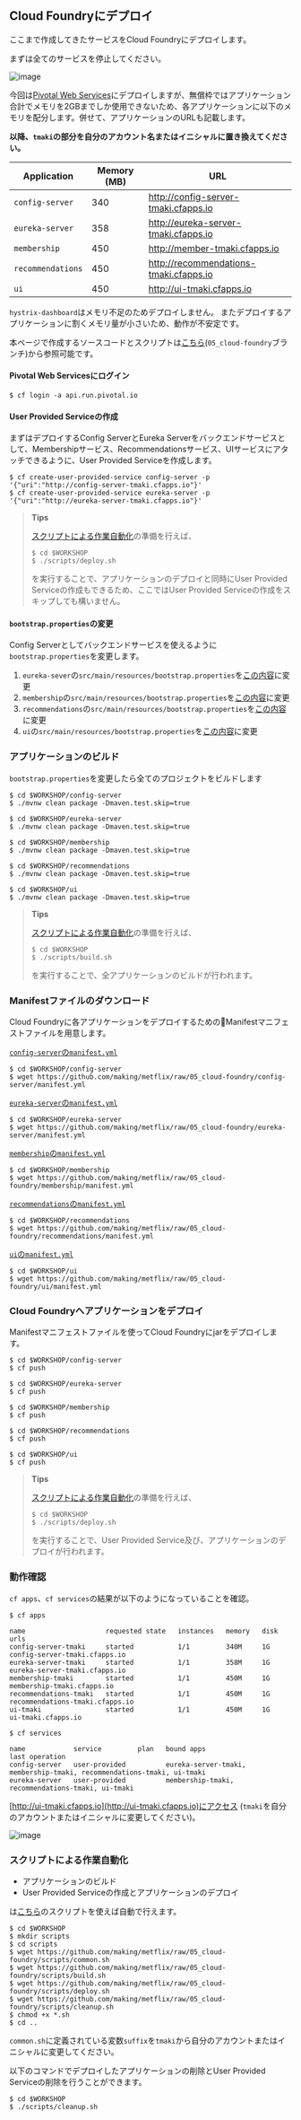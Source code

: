 ## Cloud Foundryにデプロイ

ここまで作成してきたサービスをCloud Foundryにデプロイします。

まずは全てのサービスを停止してください。

![image](https://qiita-image-store.s3.amazonaws.com/0/1852/281de1b2-85c5-bd8a-a611-ebe1a488e409.png)

今回は[Pivotal Web Services](https://run.pivotal.io/)にデプロイしますが、無償枠ではアプリケーション合計でメモリを2GBまでしか使用できないため、各アプリケーションに以下のメモリを配分します。併せて、アプリケーションのURLも記載します。

**以降、`tmaki`の部分を自分のアカウント名またはイニシャルに置き換えてください。**

| Application | Memory (MB) | URL |
|-----------|------------|------|
| `config-server` | 340 | http://config-server-tmaki.cfapps.io |
| `eureka-server` | 358 | http://eureka-server-tmaki.cfapps.io |
| `membership` | 450 | http://member-tmaki.cfapps.io |
| `recommendations` | 450 | http://recommendations-tmaki.cfapps.io |
| `ui` | 450 | http://ui-tmaki.cfapps.io |

`hystrix-dashboard`はメモリ不足のためデプロイしません。
またデプロイするアプリケーションに割くメモリ量が小さいため、動作が不安定です。

本ページで作成するソースコードとスクリプトは[こちら](https://github.com/making/metflix/tree/05_cloud-foundry)(`05_cloud-foundry`ブランチ)から参照可能です。

#### Pivotal Web Servicesにログイン

``` console
$ cf login -a api.run.pivotal.io
```

#### User Provided Serviceの作成


まずはデプロイするConfig ServerとEureka Serverをバックエンドサービスとして、Membershipサービス、Recommendationsサービス、UIサービスにアタッチできるように、User Provided Serviceを作成します。

``` console
$ cf create-user-provided-service config-server -p '{"uri":"http://config-server-tmaki.cfapps.io"}'
$ cf create-user-provided-service eureka-server -p '{"uri":"http://eureka-server-tmaki.cfapps.io"}'
```

> **Tips**
> 
> [スクリプトによる作業自動化](#スクリプトによる作業自動化)の準備を行えば、
> 
> ``` console
> $ cd $WORKSHOP
> $ ./scripts/deploy.sh
> ```
> 
> を実行することで、アプリケーションのデプロイと同時にUser Provided Serviceの作成もできるため、ここではUser Provided Serviceの作成をスキップしても構いません。

#### `bootstrap.properties`の変更

Config Serverとしてバックエンドサービスを使えるように`bootstrap.properties`を変更します。

1. `eureka-sever`の`src/main/resources/bootstrap.properties`を[この内容](https://github.com/making/metflix/blob/05_cloud-foundry/eureka-server/src/main/resources/bootstrap.properties)に変更
1. `membership`の`src/main/resources/bootstrap.properties`を[この内容](https://github.com/making/metflix/blob/05_cloud-foundry/membership/src/main/resources/bootstrap.properties)に変更
1. `recommendations`の`src/main/resources/bootstrap.properties`を[この内容](https://github.com/making/metflix/blob/05_cloud-foundry/recommendations/src/main/resources/bootstrap.properties)に変更
1. `ui`の`src/main/resources/bootstrap.properties`を[この内容](https://github.com/making/metflix/blob/05_cloud-foundry/ui/src/main/resources/bootstrap.properties)に変更

### アプリケーションのビルド

`bootstrap.properties`を変更したら全てのプロジェクトをビルドします

``` console
$ cd $WORKSHOP/config-server
$ ./mvnw clean package -Dmaven.test.skip=true
```

``` console
$ cd $WORKSHOP/eureka-server
$ ./mvnw clean package -Dmaven.test.skip=true
```

``` console
$ cd $WORKSHOP/membership
$ ./mvnw clean package -Dmaven.test.skip=true
```

``` console
$ cd $WORKSHOP/recommendations
$ ./mvnw clean package -Dmaven.test.skip=true
```

``` console
$ cd $WORKSHOP/ui
$ ./mvnw clean package -Dmaven.test.skip=true
```

> **Tips**
> 
> [スクリプトによる作業自動化](#スクリプトによる作業自動化)の準備を行えば、
> 
> ``` console
> $ cd $WORKSHOP
> $ ./scripts/build.sh
> ```
> 
> を実行することで、全アプリケーションのビルドが行われます。


### Manifestファイルのダウンロード

Cloud Foundryに各アプリケーションをデプロイするためのManifestマニフェストファイルを用意します。

[`config-server`の`manifest.yml`](https://github.com/making/metflix/blob/05_cloud-foundry/config-server/manifest.yml)

``` console
$ cd $WORKSHOP/config-server
$ wget https://github.com/making/metflix/raw/05_cloud-foundry/config-server/manifest.yml
```

[`eureka-server`の`manifest.yml`](https://github.com/making/metflix/blob/05_cloud-foundry/eureka-server/manifest.yml)

``` console
$ cd $WORKSHOP/eureka-server
$ wget https://github.com/making/metflix/raw/05_cloud-foundry/eureka-server/manifest.yml
```

[`membership`の`manifest.yml`](https://github.com/making/metflix/blob/05_cloud-foundry/membership/manifest.yml)

``` console
$ cd $WORKSHOP/membership
$ wget https://github.com/making/metflix/raw/05_cloud-foundry/membership/manifest.yml
```

[`recommendations`の`manifest.yml`](https://github.com/making/metflix/blob/05_cloud-foundry/recommendations/manifest.yml)

``` console
$ cd $WORKSHOP/recommendations
$ wget https://github.com/making/metflix/raw/05_cloud-foundry/recommendations/manifest.yml
```

[`ui`の`manifest.yml`](https://github.com/making/metflix/blob/05_cloud-foundry/ui/manifest.yml)

``` console
$ cd $WORKSHOP/ui
$ wget https://github.com/making/metflix/raw/05_cloud-foundry/ui/manifest.yml
```

### Cloud Foundryへアプリケーションをデプロイ

Manifestマニフェストファイルを使ってCloud Foundryにjarをデプロイします。

``` console
$ cd $WORKSHOP/config-server
$ cf push
```

``` console
$ cd $WORKSHOP/eureka-server
$ cf push
```

``` console
$ cd $WORKSHOP/membership
$ cf push
```

``` console
$ cd $WORKSHOP/recommendations
$ cf push
```

``` console
$ cd $WORKSHOP/ui
$ cf push
```



> **Tips**
> 
> [スクリプトによる作業自動化](#スクリプトによる作業自動化)の準備を行えば、
> 
> ``` console
> $ cd $WORKSHOP
> $ ./scripts/deploy.sh
> ```
> 
> を実行することで、User Provided Service及び、アプリケーションのデプロイが行われます。


### 動作確認

`cf apps`、`cf services`の結果が以下のようになっていることを確認。

``` console
$ cf apps

name                    requested state   instances   memory   disk   urls   
config-server-tmaki     started           1/1         340M     1G     config-server-tmaki.cfapps.io   
eureka-server-tmaki     started           1/1         358M     1G     eureka-server-tmaki.cfapps.io   
membership-tmaki        started           1/1         450M     1G     membership-tmaki.cfapps.io   
recommendations-tmaki   started           1/1         450M     1G     recommendations-tmaki.cfapps.io   
ui-tmaki                started           1/1         450M     1G     ui-tmaki.cfapps.io
```

``` console
$ cf services

name            service         plan   bound apps                                                               last operation   
config-server   user-provided          eureka-server-tmaki, membership-tmaki, recommendations-tmaki, ui-tmaki      
eureka-server   user-provided          membership-tmaki, recommendations-tmaki, ui-tmaki
```

[http://ui-tmaki.cfapps.io](http://ui-tmaki.cfapps.io)にアクセス (`tmaki`を自分のアカウントまたはイニシャルに変更してください)。

![image](https://qiita-image-store.s3.amazonaws.com/0/1852/47c85439-418e-6fea-6e01-4816243a1241.png)


### スクリプトによる作業自動化

* アプリケーションのビルド
* User Provided Serviceの作成とアプリケーションのデプロイ

は[こちら](https://github.com/making/metflix/tree/05_cloud-foundry/scripts)のスクリプトを使えば自動で行えます。

``` console
$ cd $WORKSHOP
$ mkdir scripts
$ cd scripts
$ wget https://github.com/making/metflix/raw/05_cloud-foundry/scripts/common.sh
$ wget https://github.com/making/metflix/raw/05_cloud-foundry/scripts/build.sh
$ wget https://github.com/making/metflix/raw/05_cloud-foundry/scripts/deploy.sh
$ wget https://github.com/making/metflix/raw/05_cloud-foundry/scripts/cleanup.sh
$ chmod +x *.sh
$ cd ..
```

`common.sh`に定義されている変数`suffix`を`tmaki`から自分のアカウントまたはイニシャルに変更してください。


以下のコマンドでデプロイしたアプリケーションの削除とUser Provided Serviceの削除を行うことができます。

``` console
$ cd $WORKSHOP
$ ./scripts/cleanup.sh
```
